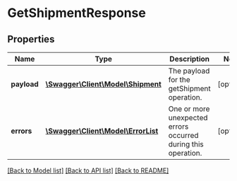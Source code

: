 # GetShipmentResponse

## Properties
Name | Type | Description | Notes
------------ | ------------- | ------------- | -------------
**payload** | [**\Swagger\Client\Model\Shipment**](Shipment.md) | The payload for the getShipment operation. | [optional] 
**errors** | [**\Swagger\Client\Model\ErrorList**](ErrorList.md) | One or more unexpected errors occurred during this operation. | [optional] 

[[Back to Model list]](../README.md#documentation-for-models) [[Back to API list]](../README.md#documentation-for-api-endpoints) [[Back to README]](../README.md)


